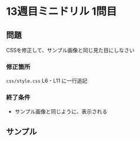 # 13週目ミニドリル 1問目

## 問題

CSSを修正して、サンプル画像と同じ見た目にしなさい

### 修正箇所
`css/style.css`
L6 - L11 に一行追記


### 終了条件
- サンプル画像と同じように、表示される

## サンプル
